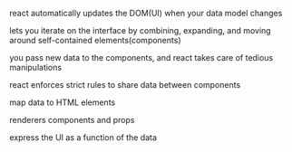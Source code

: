 react automatically updates the DOM(UI) when your data model changes

lets you iterate on the interface by combining, expanding, and moving around self-contained elements(components)

you pass new data to the components, and react takes care of tedious manipulations

react enforces strict rules to share data between components

map data to HTML elements

renderers components and props

express the UI as a function of the data

